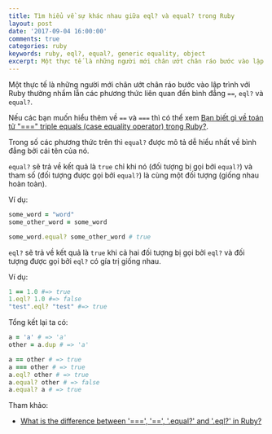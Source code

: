 ```yaml
---
title: Tìm hiểu về sự khác nhau giữa eql? và equal? trong Ruby
layout: post
date: '2017-09-04 16:00:00'
comments: true
categories: ruby
keywords: ruby, eql?, equal?, generic equality, object
excerpt: Một thực tế là những người mới chân ướt chân ráo bước vào lập trình với Ruby thường nhầm lẫn các phương thức liên quan đến bình đẳng `==`, `eql?` và `equal?`. 
---
```

Một thực tế là những người mới chân ướt chân ráo bước vào lập trình với Ruby thường nhầm lẫn các phương thức liên quan đến bình đẳng `==`, `eql?` và `equal?`. 

Nếu các bạn muốn hiểu thêm về `==` và `===` thì có thể xem [Bạn biết gì về toán tử "===" triple equals (case equality operator) trong Ruby?](https://bestcoder.info/ruby/2017/08/26/ban-biet-gi-ve-toan-tu-===-triple-equals-trong-ruby.html).

Trong số các phương thức trên thì `equal?` được mô tả dễ hiểu nhất về bình đẳng bởi cái tên của nó. 

`equal?` sẽ trả về kết quả là `true` chỉ khi nó (đối tượng bị gọi bởi `equal?`) và tham số (đối tượng được gọi bởi `equal?`) là cùng một đối tượng (giống nhau hoàn toàn).

Ví dụ:

```ruby
some_word = "word"
some_other_word = some_word

some_word.equal? some_other_word # true
```

`eql?` sẽ trả về kết quả là `true` khi cả hai đối tượng bị gọi bởi `eql?` và đối tượng được gọi bởi `eql?` có gía trị giống nhau.

Ví dụ:

```ruby
1 == 1.0 #=> true 
1.eql? 1.0 #=> false
"test".eql? "test" #=> true
```

Tổng kết lại ta có:

```ruby
a = 'a' # => 'a' 
other = a.dup # => 'a'

a == other # => true
a === other # => true
a.eql? other # => true
a.equal? other # => false
a.equal? a # => true
```

Tham khảo:

- [What is the difference between '===', '==', '.equal?' and '.eql?' in Ruby?](http://www.rian.me/2013/10/15/what-is-the-difference-between-equals-equals-equals-and-equals-equals-in-ruby/)
